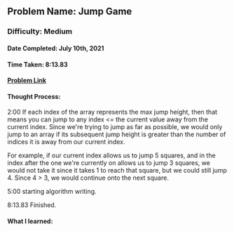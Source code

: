 ## Problem Name: Jump Game
### Difficulty: Medium
#### Date Completed: July 10th, 2021
#### Time Taken: 8:13.83
#### [Problem Link](https://leetcode.com/problems/jump-game/)

#### Thought Process:
2:00 If each index of the array represents the max jump height, then that means you can jump to any index <= the current value away
from the current index. Since we're trying to jump as far as possible, we would only jump to an array if its subsequent jump height
is greater than the number of indices it is away from our current index.

For example, if our current index allows us to jump 5 squares, and in the index after the one we're currently on allows us to jump
3 squares, we would not take it since it takes 1 to reach that square, but we could still jump 4. Since 4 > 3, we would continue onto
the next square.

5:00 starting algorithm writing.

8:13.83 Finished.
#### What I learned:


